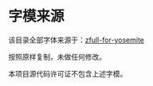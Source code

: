 # 字模来源

该目录全部字体来源于：[zfull-for-yosemite](https://github.com/andot/zfull-for-yosemite/tree/master/fonts)

按照原样复制，未做任何修改。

本项目源代码许可证不包含上述字模。
